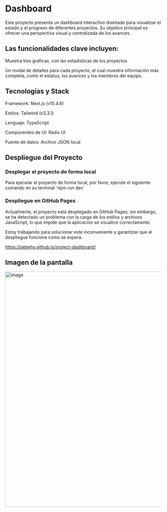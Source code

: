 # Dashboard

Este proyecto presenta un dashboard interactivo diseñado para visualizar el estado y el progreso de diferentes proyectos. Su objetivo principal es ofrecer una perspectiva visual y centralizada de los avances.

## Las funcionalidades clave incluyen:

Muestra tres graficas, con las estadisticas de los proyectos

Un modal de detalles para cada proyecto, el cual muestra información más completa, como el estatus, los avances y los miembros del equipo.

## Tecnologías y Stack

Framework: Next.js (v15.4.6)

Estilos: Tailwind (v3.3.1)

Lenguaje: TypeScript

Componentes de UI: Radix UI

Fuente de datos: Archivo JSON local

## Despliegue del Proyecto

### Desplegar el proyecto de forma local 

Para ejecutar el proyecto de forma local, por favor, ejecute el siguiente comando en su terminal  ´npm run dev´ 

### Despliegue en GitHub Pages

Actualmente, el proyecto está desplegado en GitHub Pages; sin embargo, se ha detectado un problema con la carga de los estilos y archivos JavaScript, lo que impide que la aplicación se visualice correctamente.

Estoy trabajando para solucionar este inconveniente y garantizar que el despliegue funcione como se espera.

https://pebehv.github.io/project-dashboard/

## Imagen de la pantalla
<img width="582" height="756" alt="image" src="https://github.com/user-attachments/assets/09944112-124e-4d9e-9c14-919119d9048e" />

